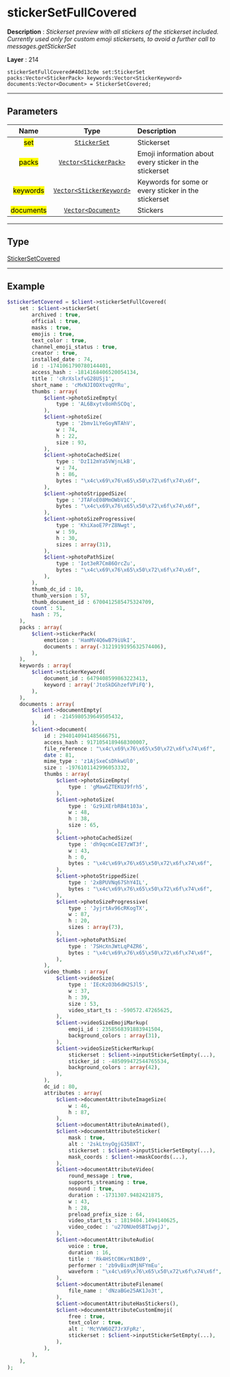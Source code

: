 # stickerSetFullCovered

**Description** : *Stickerset preview with all stickers of the stickerset included\.
Currently used only for custom emoji stickersets, to avoid a further call to messages\.getStickerSet*

**Layer** : 214

```tl
stickerSetFullCovered#40d13c0e set:StickerSet packs:Vector<StickerPack> keywords:Vector<StickerKeyword> documents:Vector<Document> = StickerSetCovered;
```

---

## Parameters

| Name | Type | Description |
| :---: | :---: | :--- |
| <mark>set</mark> | [`StickerSet`](type/StickerSet) | Stickerset |
| <mark>packs</mark> | [`Vector<StickerPack>`](type/StickerPack) | Emoji information about every sticker in the stickerset |
| <mark>keywords</mark> | [`Vector<StickerKeyword>`](type/StickerKeyword) | Keywords for some or every sticker in the stickerset |
| <mark>documents</mark> | [`Vector<Document>`](type/Document) | Stickers |

---

## Type

[StickerSetCovered](type/StickerSetCovered)

---

## Example

```php
$stickerSetCovered = $client->stickerSetFullCovered(
	set : $client->stickerSet(
		archived : true,
		official : true,
		masks : true,
		emojis : true,
		text_color : true,
		channel_emoji_status : true,
		creator : true,
		installed_date : 74,
		id : -1741061790780144401,
		access_hash : -1814168406520054134,
		title : 'cRrXslxfvG28USj1',
		short_name : 'cMxNJI0DXtvqQYRu',
		thumbs : array(
			$client->photoSizeEmpty(
				type : 'AL6Bxytv8oHhSCOq',
			),
			$client->photoSize(
				type : '2bmv1LYeGoyNTAhV',
				w : 74,
				h : 22,
				size : 93,
			),
			$client->photoCachedSize(
				type : 'DzI12mYa5VWjnLkB',
				w : 74,
				h : 86,
				bytes : "\x4c\x69\x76\x65\x50\x72\x6f\x74\x6f",
			),
			$client->photoStrippedSize(
				type : 'JTAFoE08MmOWbV1C',
				bytes : "\x4c\x69\x76\x65\x50\x72\x6f\x74\x6f",
			),
			$client->photoSizeProgressive(
				type : 'KhiXaoE7PrZ8Nwgt',
				w : 59,
				h : 30,
				sizes : array(31),
			),
			$client->photoPathSize(
				type : 'Iot3eR7Cm86OrcZu',
				bytes : "\x4c\x69\x76\x65\x50\x72\x6f\x74\x6f",
			),
		),
		thumb_dc_id : 10,
		thumb_version : 57,
		thumb_document_id : 6700412585475324709,
		count : 51,
		hash : 75,
	),
	packs : array(
		$client->stickerPack(
			emoticon : 'HamMV4Q6wB79iUkI',
			documents : array(-3121919195632574406),
		),
	),
	keywords : array(
		$client->stickerKeyword(
			document_id : 6479408599863223413,
			keyword : array('JtoSkDGhzefVPiFQ'),
		),
	),
	documents : array(
		$client->documentEmpty(
			id : -2145980539649505432,
		),
		$client->document(
			id : 2940140941485666751,
			access_hash : 9171054189468300007,
			file_reference : "\x4c\x69\x76\x65\x50\x72\x6f\x74\x6f",
			date : 81,
			mime_type : 'z1AjSxeCsDhkwUl0',
			size : -1976101142996053332,
			thumbs : array(
				$client->photoSizeEmpty(
					type : 'gMawGZTEKUJ9frh5',
				),
				$client->photoSize(
					type : 'Gz9iXErbRB4t103a',
					w : 48,
					h : 38,
					size : 65,
				),
				$client->photoCachedSize(
					type : 'dh9qcmCeIE7zWT3f',
					w : 43,
					h : 0,
					bytes : "\x4c\x69\x76\x65\x50\x72\x6f\x74\x6f",
				),
				$client->photoStrippedSize(
					type : '2xBPUVNq67ShY4IL',
					bytes : "\x4c\x69\x76\x65\x50\x72\x6f\x74\x6f",
				),
				$client->photoSizeProgressive(
					type : 'JyjrtAv96cRKogTX',
					w : 87,
					h : 20,
					sizes : array(73),
				),
				$client->photoPathSize(
					type : '7SHcXnJWtLqP4ZR6',
					bytes : "\x4c\x69\x76\x65\x50\x72\x6f\x74\x6f",
				),
			),
			video_thumbs : array(
				$client->videoSize(
					type : 'IEcKzO3b6dH2SJl5',
					w : 37,
					h : 39,
					size : 53,
					video_start_ts : -590572.47265625,
				),
				$client->videoSizeEmojiMarkup(
					emoji_id : 2358568391883941504,
					background_colors : array(31),
				),
				$client->videoSizeStickerMarkup(
					stickerset : $client->inputStickerSetEmpty(...),
					sticker_id : -485099472544765534,
					background_colors : array(42),
				),
			),
			dc_id : 80,
			attributes : array(
				$client->documentAttributeImageSize(
					w : 46,
					h : 87,
				),
				$client->documentAttributeAnimated(),
				$client->documentAttributeSticker(
					mask : true,
					alt : '2skLtnyOgjG35BXT',
					stickerset : $client->inputStickerSetEmpty(...),
					mask_coords : $client->maskCoords(...),
				),
				$client->documentAttributeVideo(
					round_message : true,
					supports_streaming : true,
					nosound : true,
					duration : -1731307.9482421875,
					w : 43,
					h : 28,
					preload_prefix_size : 64,
					video_start_ts : 1819404.1494140625,
					video_codec : 'u27ONUe0SBTIwpjJ',
				),
				$client->documentAttributeAudio(
					voice : true,
					duration : 16,
					title : 'Rk4HStC0KvrN1Bd9',
					performer : 'zb9vBixdMjNFYmEu',
					waveform : "\x4c\x69\x76\x65\x50\x72\x6f\x74\x6f",
				),
				$client->documentAttributeFilename(
					file_name : 'dNzaBGe25AK1Jo3t',
				),
				$client->documentAttributeHasStickers(),
				$client->documentAttributeCustomEmoji(
					free : true,
					text_color : true,
					alt : 'McYVW6OZ7JrXFpRz',
					stickerset : $client->inputStickerSetEmpty(...),
				),
			),
		),
	),
);
```